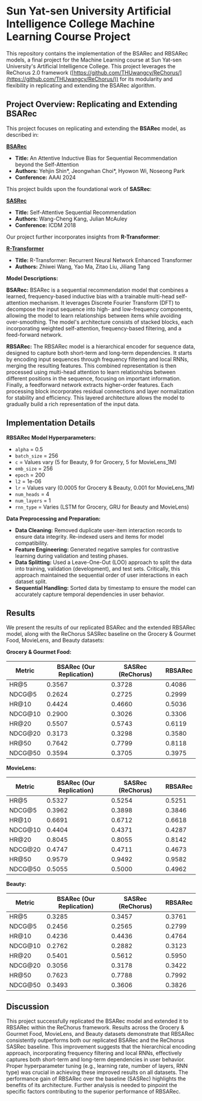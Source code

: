 # Sun Yat-sen University Artificial Intelligence College Machine Learning Course Project

This repository contains the implementation of the BSARec and RBSARec models, a final project for the Machine Learning course at Sun Yat-sen University's Artificial Intelligence College. This project leverages the ReChorus 2.0 framework ([https://github.com/THUwangcy/ReChorus/](https://github.com/THUwangcy/ReChorus/)) for its modularity and flexibility in replicating and extending the BSARec algorithm.


## Project Overview: Replicating and Extending BSARec

This project focuses on replicating and extending the **BSARec** model, as described in:

**[BSARec](https://arxiv.org/abs/2312.10325)**
* **Title:** An Attentive Inductive Bias for Sequential Recommendation beyond the Self-Attention
* **Authors:** Yehjin Shin*, Jeongwhan Choi*, Hyowon Wi, Noseong Park
* **Conference:** AAAI 2024

This project builds upon the foundational work of **SASRec**:

**[SASRec](https://arxiv.org/abs/1808.09781)**
* **Title:** Self-Attentive Sequential Recommendation
* **Authors:** Wang-Cheng Kang, Julian McAuley
* **Conference:** ICDM 2018

Our project further incorporates insights from **R-Transformer**:

**[R-Transformer](https://arxiv.org/abs/1907.05572)**
* **Title:** R-Transformer: Recurrent Neural Network Enhanced Transformer
* **Authors:** Zhiwei Wang, Yao Ma, Zitao Liu, Jiliang Tang


**Model Descriptions:**

**BSARec:** BSARec is a sequential recommendation model that combines a learned, frequency-based inductive bias with a trainable multi-head self-attention mechanism. It leverages Discrete Fourier Transform (DFT) to decompose the input sequence into high- and low-frequency components, allowing the model to learn relationships between items while avoiding over-smoothing. The model's architecture consists of stacked blocks, each incorporating weighted self-attention, frequency-based filtering, and a feed-forward network.


**RBSARec:** The RBSARec model is a hierarchical encoder for sequence data, designed to capture both short-term and long-term dependencies. It starts by encoding input sequences through frequency filtering and local RNNs, merging the resulting features. This combined representation is then processed using multi-head attention to learn relationships between different positions in the sequence, focusing on important information. Finally, a feedforward network extracts higher-order features. Each processing block incorporates residual connections and layer normalization for stability and efficiency. This layered architecture allows the model to gradually build a rich representation of the input data.


## Implementation Details

**RBSARec Model Hyperparameters:**

* `alpha` = 0.5
* `batch_size` = 256
* `c` = Values vary (5 for Beauty, 9 for Grocery, 5 for MovieLens_1M)
* `emb_size` = 256
* `epoch` = 200
* `l2` = 1e-06
* `lr` = Values vary (0.0005 for Grocery & Beauty, 0.001 for MovieLens_1M)
* `num_heads` = 4
* `num_layers` = 1
* `rnn_type` = Varies (LSTM for Grocery, GRU for Beauty and MovieLens)


**Data Preprocessing and Preparation:**

* **Data Cleaning:** Removed duplicate user-item interaction records to ensure data integrity.  Re-indexed users and items for model compatibility.
* **Feature Engineering:** Generated negative samples for contrastive learning during validation and testing phases.
* **Data Splitting:** Used a Leave-One-Out (LOO) approach to split the data into training, validation (development), and test sets.  Critically, this approach maintained the sequential order of user interactions in each dataset split.
* **Sequential Handling:** Sorted data by timestamp to ensure the model can accurately capture temporal dependencies in user behavior.


## Results

We present the results of our replicated BSARec and the extended RBSARec model, along with the ReChorus SASRec baseline on the Grocery & Gourmet Food, MovieLens, and Beauty datasets:

**Grocery & Gourmet Food:**

| Metric      | BSARec (Our Replication) | SASRec (ReChorus) | RBSARec   |
|--------------|--------------------------|--------------------|------------|
| HR@5         | 0.3567                    | 0.3728             | 0.4086    |
| NDCG@5       | 0.2624                    | 0.2725             | 0.2999    |
| HR@10        | 0.4424                    | 0.4660             | 0.5036    |
| NDCG@10      | 0.2900                    | 0.3026             | 0.3306    |
| HR@20        | 0.5507                    | 0.5743             | 0.6119    |
| NDCG@20      | 0.3173                    | 0.3298             | 0.3580    |
| HR@50        | 0.7642                    | 0.7799             | 0.8118    |
| NDCG@50      | 0.3594                    | 0.3705             | 0.3975    |


**MovieLens:**

| Metric      | BSARec (Our Replication) | SASRec (ReChorus) | RBSARec   |
|--------------|--------------------------|--------------------|------------|
| HR@5         | 0.5327                    | 0.5254             | 0.5251     |
| NDCG@5       | 0.3962                    | 0.3898             | 0.3846      |
| HR@10        | 0.6691                    | 0.6712             | 0.6618   |
| NDCG@10      | 0.4404                    | 0.4371             | 0.4287   |
| HR@20        | 0.8045                    | 0.8055             | 0.8142   |
| NDCG@20      | 0.4747                    | 0.4711             | 0.4673  |
| HR@50        | 0.9579                    | 0.9492             | 0.9582   |
| NDCG@50      | 0.5055                    | 0.5000             | 0.4962   |


**Beauty:**

| Metric      | BSARec (Our Replication) | SASRec (ReChorus) | RBSARec   |
|--------------|--------------------------|--------------------|------------|
| HR@5         | 0.3285                    | 0.3457             | 0.3761    |
| NDCG@5       | 0.2456                    | 0.2565             | 0.2799    |
| HR@10        | 0.4236                    | 0.4436             | 0.4764    |
| NDCG@10      | 0.2762                    | 0.2882             | 0.3123    |
| HR@20        | 0.5401                    | 0.5612             | 0.5950    |
| NDCG@20      | 0.3056                    | 0.3178             | 0.3422    |
| HR@50        | 0.7623                    | 0.7788             | 0.7992    |
| NDCG@50      | 0.3493                    | 0.3606             | 0.3826    |


## Discussion

This project successfully replicated the BSARec model and extended it to RBSARec within the ReChorus framework. Results across the Grocery & Gourmet Food, MovieLens, and Beauty datasets demonstrate that RBSARec consistently outperforms both our replicated BSARec and the ReChorus SASRec baseline. This improvement suggests that the hierarchical encoding approach, incorporating frequency filtering and local RNNs, effectively captures both short-term and long-term dependencies in user behavior. Proper hyperparameter tuning (e.g., learning rate, number of layers, RNN type) was crucial in achieving these improved results on all datasets. The performance gain of RBSARec over the baseline (SASRec) highlights the benefits of its architecture. Further analysis is needed to pinpoint the specific factors contributing to the superior performance of RBSARec.

